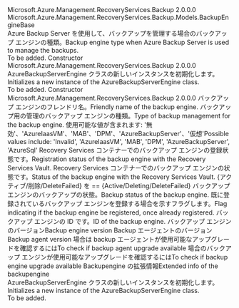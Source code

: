 <Type Name="AzureBackupServerEngine" FullName="Microsoft.Azure.Management.RecoveryServices.Backup.Models.AzureBackupServerEngine">
  <TypeSignature Language="C#" Value="public class AzureBackupServerEngine : Microsoft.Azure.Management.RecoveryServices.Backup.Models.BackupEngineBase" />
  <TypeSignature Language="ILAsm" Value=".class public auto ansi beforefieldinit AzureBackupServerEngine extends Microsoft.Azure.Management.RecoveryServices.Backup.Models.BackupEngineBase" />
  <TypeSignature Language="DocId" Value="T:Microsoft.Azure.Management.RecoveryServices.Backup.Models.AzureBackupServerEngine" />
  <TypeSignature Language="VB.NET" Value="Public Class AzureBackupServerEngine&#xA;Inherits BackupEngineBase" />
  <TypeSignature Language="F#" Value="type AzureBackupServerEngine = class&#xA;    inherit BackupEngineBase" />
  <AssemblyInfo>
    <AssemblyName>Microsoft.Azure.Management.RecoveryServices.Backup</AssemblyName>
    <AssemblyVersion>2.0.0.0</AssemblyVersion>
  </AssemblyInfo>
  <Base>
    <BaseTypeName>Microsoft.Azure.Management.RecoveryServices.Backup.Models.BackupEngineBase</BaseTypeName>
  </Base>
  <Interfaces />
  <Docs>
    <summary>
            <span data-ttu-id="dd847-101">Azure Backup Server を使用して、バックアップを管理する場合のバックアップ エンジンの種類。</span><span class="sxs-lookup"><span data-stu-id="dd847-101">Backup engine type when Azure Backup Server is used to manage the backups.</span></span>
            </summary>
    <remarks>To be added.</remarks>
  </Docs>
  <Members>
    <Member MemberName=".ctor">
      <MemberSignature Language="C#" Value="public AzureBackupServerEngine ();" />
      <MemberSignature Language="ILAsm" Value=".method public hidebysig specialname rtspecialname instance void .ctor() cil managed" />
      <MemberSignature Language="DocId" Value="M:Microsoft.Azure.Management.RecoveryServices.Backup.Models.AzureBackupServerEngine.#ctor" />
      <MemberSignature Language="VB.NET" Value="Public Sub New ()" />
      <MemberType>Constructor</MemberType>
      <AssemblyInfo>
        <AssemblyName>Microsoft.Azure.Management.RecoveryServices.Backup</AssemblyName>
        <AssemblyVersion>2.0.0.0</AssemblyVersion>
      </AssemblyInfo>
      <Parameters />
      <Docs>
        <summary>
            <span data-ttu-id="dd847-102">AzureBackupServerEngine クラスの新しいインスタンスを初期化します。</span><span class="sxs-lookup"><span data-stu-id="dd847-102">Initializes a new instance of the AzureBackupServerEngine class.</span></span>
            </summary>
        <remarks>To be added.</remarks>
      </Docs>
    </Member>
    <Member MemberName=".ctor">
      <MemberSignature Language="C#" Value="public AzureBackupServerEngine (string friendlyName = null, string backupManagementType = null, string registrationStatus = null, string backupEngineState = null, string healthStatus = null, Nullable&lt;bool&gt; canReRegister = null, string backupEngineId = null, string dpmVersion = null, string azureBackupAgentVersion = null, Nullable&lt;bool&gt; isAzureBackupAgentUpgradeAvailable = null, Nullable&lt;bool&gt; isDPMUpgradeAvailable = null, Microsoft.Azure.Management.RecoveryServices.Backup.Models.BackupEngineExtendedInfo extendedInfo = null);" />
      <MemberSignature Language="ILAsm" Value=".method public hidebysig specialname rtspecialname instance void .ctor(string friendlyName, string backupManagementType, string registrationStatus, string backupEngineState, string healthStatus, valuetype System.Nullable`1&lt;bool&gt; canReRegister, string backupEngineId, string dpmVersion, string azureBackupAgentVersion, valuetype System.Nullable`1&lt;bool&gt; isAzureBackupAgentUpgradeAvailable, valuetype System.Nullable`1&lt;bool&gt; isDPMUpgradeAvailable, class Microsoft.Azure.Management.RecoveryServices.Backup.Models.BackupEngineExtendedInfo extendedInfo) cil managed" />
      <MemberSignature Language="DocId" Value="M:Microsoft.Azure.Management.RecoveryServices.Backup.Models.AzureBackupServerEngine.#ctor(System.String,System.String,System.String,System.String,System.String,System.Nullable{System.Boolean},System.String,System.String,System.String,System.Nullable{System.Boolean},System.Nullable{System.Boolean},Microsoft.Azure.Management.RecoveryServices.Backup.Models.BackupEngineExtendedInfo)" />
      <MemberSignature Language="VB.NET" Value="Public Sub New (Optional friendlyName As String = null, Optional backupManagementType As String = null, Optional registrationStatus As String = null, Optional backupEngineState As String = null, Optional healthStatus As String = null, Optional canReRegister As Nullable(Of Boolean) = null, Optional backupEngineId As String = null, Optional dpmVersion As String = null, Optional azureBackupAgentVersion As String = null, Optional isAzureBackupAgentUpgradeAvailable As Nullable(Of Boolean) = null, Optional isDPMUpgradeAvailable As Nullable(Of Boolean) = null, Optional extendedInfo As BackupEngineExtendedInfo = null)" />
      <MemberSignature Language="F#" Value="new Microsoft.Azure.Management.RecoveryServices.Backup.Models.AzureBackupServerEngine : string * string * string * string * string * Nullable&lt;bool&gt; * string * string * string * Nullable&lt;bool&gt; * Nullable&lt;bool&gt; * Microsoft.Azure.Management.RecoveryServices.Backup.Models.BackupEngineExtendedInfo -&gt; Microsoft.Azure.Management.RecoveryServices.Backup.Models.AzureBackupServerEngine" Usage="new Microsoft.Azure.Management.RecoveryServices.Backup.Models.AzureBackupServerEngine (friendlyName, backupManagementType, registrationStatus, backupEngineState, healthStatus, canReRegister, backupEngineId, dpmVersion, azureBackupAgentVersion, isAzureBackupAgentUpgradeAvailable, isDPMUpgradeAvailable, extendedInfo)" />
      <MemberType>Constructor</MemberType>
      <AssemblyInfo>
        <AssemblyName>Microsoft.Azure.Management.RecoveryServices.Backup</AssemblyName>
        <AssemblyVersion>2.0.0.0</AssemblyVersion>
      </AssemblyInfo>
      <Parameters>
        <Parameter Name="friendlyName" Type="System.String" />
        <Parameter Name="backupManagementType" Type="System.String" />
        <Parameter Name="registrationStatus" Type="System.String" />
        <Parameter Name="backupEngineState" Type="System.String" />
        <Parameter Name="healthStatus" Type="System.String" />
        <Parameter Name="canReRegister" Type="System.Nullable&lt;System.Boolean&gt;" />
        <Parameter Name="backupEngineId" Type="System.String" />
        <Parameter Name="dpmVersion" Type="System.String" />
        <Parameter Name="azureBackupAgentVersion" Type="System.String" />
        <Parameter Name="isAzureBackupAgentUpgradeAvailable" Type="System.Nullable&lt;System.Boolean&gt;" />
        <Parameter Name="isDPMUpgradeAvailable" Type="System.Nullable&lt;System.Boolean&gt;" />
        <Parameter Name="extendedInfo" Type="Microsoft.Azure.Management.RecoveryServices.Backup.Models.BackupEngineExtendedInfo" />
      </Parameters>
      <Docs>
        <param name="friendlyName"><span data-ttu-id="dd847-103">バックアップ エンジンのフレンドリ名。</span><span class="sxs-lookup"><span data-stu-id="dd847-103">Friendly name of the backup engine.</span></span></param>
        <param name="backupManagementType"><span data-ttu-id="dd847-104">バックアップ用の管理のバックアップ エンジンの種類。</span><span class="sxs-lookup"><span data-stu-id="dd847-104">Type of backup management for the backup engine.</span></span> <span data-ttu-id="dd847-105">使用可能な値が含まれます: '無効'、'AzureIaasVM'、'MAB'、'DPM'、'AzureBackupServer'、'仮想'</span><span class="sxs-lookup"><span data-stu-id="dd847-105">Possible values include: 'Invalid', 'AzureIaasVM', 'MAB', 'DPM', 'AzureBackupServer', 'AzureSql'</span></span></param>
        <param name="registrationStatus"><span data-ttu-id="dd847-106">Recovery Services コンテナーでのバックアップ エンジンの登録状態です。</span><span class="sxs-lookup"><span data-stu-id="dd847-106">Registration status of the backup engine with the Recovery Services Vault.</span></span></param>
        <param name="backupEngineState"><span data-ttu-id="dd847-107">Recovery Services コンテナーでのバックアップ エンジンの状態です。</span><span class="sxs-lookup"><span data-stu-id="dd847-107">Status of the backup engine with the Recovery Services Vault.</span></span> <span data-ttu-id="dd847-108">{アクティブ/削除/DeleteFailed} を =</span><span class="sxs-lookup"><span data-stu-id="dd847-108">= {Active/Deleting/DeleteFailed}</span></span></param>
        <param name="healthStatus"><span data-ttu-id="dd847-109">バックアップ エンジンのバックアップの状態。</span><span class="sxs-lookup"><span data-stu-id="dd847-109">Backup status of the backup engine.</span></span></param>
        <param name="canReRegister"><span data-ttu-id="dd847-110">既に登録されているバックアップ エンジンを登録する場合を示すフラグします。</span><span class="sxs-lookup"><span data-stu-id="dd847-110">Flag indicating if the backup engine be registered, once already registered.</span></span></param>
        <param name="backupEngineId"><span data-ttu-id="dd847-111">バックアップ エンジンの ID です。</span><span class="sxs-lookup"><span data-stu-id="dd847-111">ID of the backup engine.</span></span></param>
        <param name="dpmVersion"><span data-ttu-id="dd847-112">バックアップ エンジンのバージョン</span><span class="sxs-lookup"><span data-stu-id="dd847-112">Backup engine version</span></span></param>
        <param name="azureBackupAgentVersion"><span data-ttu-id="dd847-113">Backup エージェントのバージョン</span><span class="sxs-lookup"><span data-stu-id="dd847-113">Backup agent version</span></span></param>
        <param name="isAzureBackupAgentUpgradeAvailable"><span data-ttu-id="dd847-114">場合は backup エージェントが使用可能なアップグレードを確認するには</span><span class="sxs-lookup"><span data-stu-id="dd847-114">To check if backup agent upgrade available</span></span></param>
        <param name="isDPMUpgradeAvailable"><span data-ttu-id="dd847-115">場合のバックアップ エンジンが使用可能なアップグレードを確認するには</span><span class="sxs-lookup"><span data-stu-id="dd847-115">To check if backup engine upgrade available</span></span></param>
        <param name="extendedInfo"><span data-ttu-id="dd847-116">Backupengine の拡張情報</span><span class="sxs-lookup"><span data-stu-id="dd847-116">Extended info of the backupengine</span></span></param>
        <summary>
            <span data-ttu-id="dd847-117">AzureBackupServerEngine クラスの新しいインスタンスを初期化します。</span><span class="sxs-lookup"><span data-stu-id="dd847-117">Initializes a new instance of the AzureBackupServerEngine class.</span></span>
            </summary>
        <remarks>To be added.</remarks>
      </Docs>
    </Member>
  </Members>
</Type>